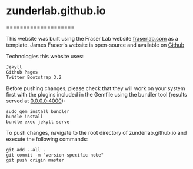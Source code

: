 # zunderlab.github.io
====================

This website was built using the Fraser Lab website [fraserlab.com](http://fraserlab.com/) as a template.  James Fraser's website is open-source and available on [Github](https://github.com/fraser-lab/fraser-lab.github.io)


Technologies this website uses:  

    Jekyll  
    Github Pages  
    Twitter Bootstrap 3.2  

Before pushing changes, please check that they will work on your system first with the plugins included in the Gemfile using the bundler tool (results served at [0.0.0.0:4000](0.0.0.0:4000)):

    sudo gem install bundler
    bundle install
    bundle exec jekyll serve

To push changes, navigate to the root directory of zunderlab.github.io and execute the following commands:

	git add --all .
	git commit -m "version-specific note"
	git push origin master

